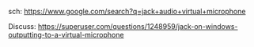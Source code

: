sch: https://www.google.com/search?q=jack+audio+virtual+microphone

Discuss: https://superuser.com/questions/1248959/jack-on-windows-outputting-to-a-virtual-microphone
